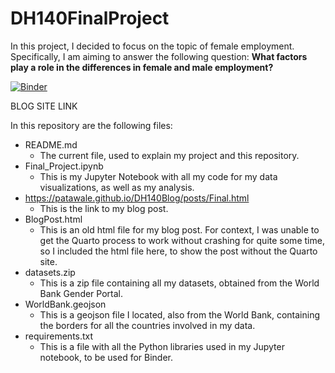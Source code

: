 # DH140FinalProject

In this project, I decided to focus on the topic of female employment. Specifically, I am aiming to answer the following question: **What factors play a role in the differences in female and male employment?**

[![Binder](https://mybinder.org/badge_logo.svg)](https://mybinder.org/v2/gh/patawale/DH140FinalProject/HEAD)

BLOG SITE LINK

In this repository are the following files:
* README.md
    * The current file, used to explain my project and this repository.
* Final_Project.ipynb
    * This is my Jupyter Notebook with all my code for my data visualizations, as well as my analysis.
* https://patawale.github.io/DH140Blog/posts/Final.html
    * This is the link to my blog post.
* BlogPost.html
    * This is an old html file for my blog post. For context, I was unable to get the Quarto process to work without crashing for quite some time, so I included the html file here, to show the post without the Quarto site.
* datasets.zip
    * This is a zip file containing all my datasets, obtained from the World Bank Gender Portal.
* WorldBank.geojson
    * This is a geojson file I located, also from the World Bank, containing the borders for all the countries involved in my data.
* requirements.txt
    * This is a file with all the Python libraries used in my Jupyter notebook, to be used for Binder. 

